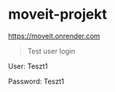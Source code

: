 # moveit-projekt

https://moveit.onrender.com 
  
  
> Test user login

 
 User: Teszt1 


 Password: Teszt1
